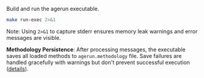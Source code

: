 Build and run the agerun executable.

```bash
make run-exec 2>&1
```

Note: Using `2>&1` to capture stderr ensures memory leak warnings and error messages are visible.

**Methodology Persistence**: After processing messages, the executable saves all loaded methods to `agerun.methodology` file. Save failures are handled gracefully with warnings but don't prevent successful execution ([details](../../kb/graceful-degradation-pattern.md)).